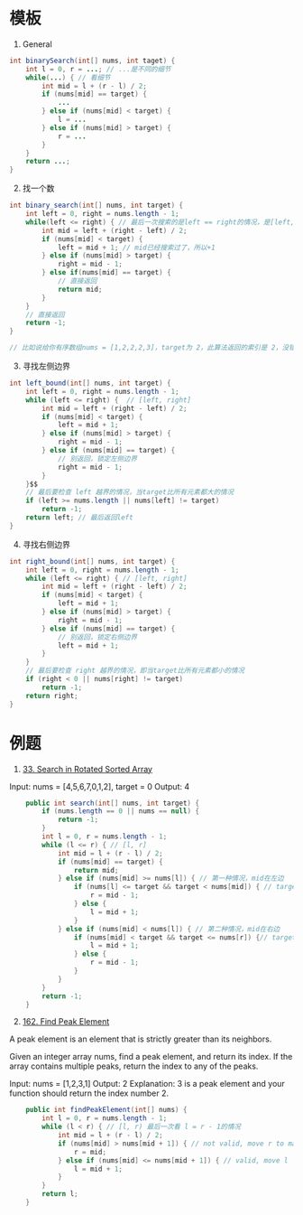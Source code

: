 # 模板
1. General
``` Java
int binarySearch(int[] nums, int taget) {
    int l = 0, r = ...; // ...是不同的细节
    while(...) { // 看细节
        int mid = l + (r - l) / 2;
        if (nums[mid] == target) {
            ...
        } else if (nums[mid] < target) {
            l = ...
        } else if (nums[mid] > target) {
            r = ...
        }
    }
    return ...;
}
```
2. 找一个数
``` Java
int binary_search(int[] nums, int target) {
    int left = 0, right = nums.length - 1; 
    while(left <= right) { // 最后一次搜索的是left == right的情况，是[left, right]，因为right定义
        int mid = left + (right - left) / 2;
        if (nums[mid] < target) {
            left = mid + 1; // mid已经搜索过了，所以+1
        } else if (nums[mid] > target) {
            right = mid - 1; 
        } else if(nums[mid] == target) {
            // 直接返回
            return mid;
        }
    }
    // 直接返回
    return -1;
}

// 比如说给你有序数组nums = [1,2,2,2,3]，target为 2，此算法返回的索引是 2，没错。但是如果我想得到target的左侧边界，即索引 1，或者我想得到target的右侧边界，即索引 3
```
3. 寻找左侧边界
```Java
int left_bound(int[] nums, int target) {
    int left = 0, right = nums.length - 1;
    while (left <= right) {  // [left, right]
        int mid = left + (right - left) / 2;
        if (nums[mid] < target) {
            left = mid + 1;
        } else if (nums[mid] > target) {
            right = mid - 1;
        } else if (nums[mid] == target) {
            // 别返回，锁定左侧边界
            right = mid - 1;
        }
    }$$
    // 最后要检查 left 越界的情况，当target比所有元素都大的情况
    if (left >= nums.length || nums[left] != target)
        return -1;
    return left; // 最后返回left
}

```
4. 寻找右侧边界
``` Java
int right_bound(int[] nums, int target) {
    int left = 0, right = nums.length - 1;
    while (left <= right) { // [left, right]
        int mid = left + (right - left) / 2;
        if (nums[mid] < target) {
            left = mid + 1;
        } else if (nums[mid] > target) {
            right = mid - 1;
        } else if (nums[mid] == target) {
            // 别返回，锁定右侧边界
            left = mid + 1;
        }
    }
    // 最后要检查 right 越界的情况，即当target比所有元素都小的情况
    if (right < 0 || nums[right] != target)
        return -1;
    return right;
}

```

# 例题
1. [33. Search in Rotated Sorted Array](https://leetcode.com/problems/search-in-rotated-sorted-array/)

Input: nums = [4,5,6,7,0,1,2], target = 0
Output: 4

```Java
    public int search(int[] nums, int target) {
        if (nums.length == 0 || nums == null) {
            return -1;
        }
        int l = 0, r = nums.length - 1;
        while (l <= r) { // [l, r]
            int mid = l + (r - l) / 2;
            if (nums[mid] == target) {
                return mid;
            } else if (nums[mid] >= nums[l]) { // 第一种情况，mid在左边
                if (nums[l] <= target && target < nums[mid]) { // target在mid左边
                    r = mid - 1;
                } else {
                    l = mid + 1;
                }
            } else if (nums[mid] < nums[l]) { // 第二种情况，mid在右边
                if (nums[mid] < target && target <= nums[r]) {// target在mid右边
                    l = mid + 1;
                } else {
                    r = mid - 1;
                }
            }
        }
        return -1;
    }
```


2. [162. Find Peak Element](https://leetcode.com/problems/find-peak-element/)

A peak element is an element that is strictly greater than its neighbors.

Given an integer array nums, find a peak element, and return its index. If the array contains multiple peaks, return the index to any of the peaks.

Input: nums = [1,2,3,1]
Output: 2
Explanation: 3 is a peak element and your function should return the index number 2.

```Java
    public int findPeakElement(int[] nums) {
        int l = 0, r = nums.length - 1;
        while (l < r) { // [l, r) 最后一次看 l = r - 1的情况
            int mid = l + (r - l) / 2;
            if (nums[mid] > nums[mid + 1]) { // not valid, move r to make it smaller
                r = mid;
            } else if (nums[mid] <= nums[mid + 1]) { // valid, move l
                l = mid + 1;
            }
        }
        return l;
    }
```
